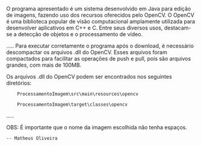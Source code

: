 O programa apresentado é um sistema desenvolvido em Java para edição de imagens, fazendo uso dos recursos oferecidos pelo OpenCV.
O OpenCV é uma biblioteca popular de visão computacional amplamente utilizada para desenvolver aplicativos em C++ e C. 
Entre seus diversos usos, destacam-se a detecção de objetos e o processamento de vídeo.

.....
Para executar corretamente o programa após o download, é necessário descompactar os arquivos .dll do OpenCV. 
Esses arquivos foram compactados para facilitar as operações de push e pull, pois são arquivos grandes, com mais de 100MB.

Os arquivos .dll do OpenCV podem ser encontrados nos seguintes diretórios:

        ProcessamentoImagem\src\main\resources\opencv
         
        ProcessamentoImagem\target\classes\opencv

.....

OBS: É importante que o nome da imagem escolhida não tenha espaços.


    -- Matheus Oliveira
